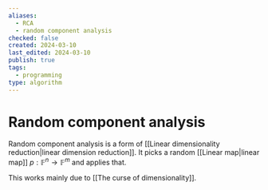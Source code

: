 ```yaml
---
aliases:
  - RCA
  - random component analysis
checked: false
created: 2024-03-10
last_edited: 2024-03-10
publish: true
tags:
  - programming
type: algorithm
---
```

# Random component analysis

Random component analysis is a form of [[Linear dimensionality reduction|linear dimension reduction]]. It picks a random [[Linear map|linear map]] $p: \mathbb{F}^n \rightarrow \mathbb{F}^m$ and applies that.

This works mainly due to [[The curse of dimensionality]].
